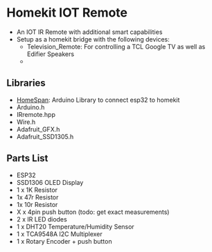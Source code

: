 <h1>Homekit IOT Remote</h1>

- An IOT IR Remote with additional smart capabilities
- Setup as a homekit bridge with the following devices:
    - Television_Remote: For controlling a TCL Google TV as well as Edifier Speakers
    - 


<h2>Libraries</h2>

- [HomeSpan](https://github.com/HomeSpan/HomeSpan): Arduino Library to connect esp32 to homekit
- Arduino.h
- IRremote.hpp
- Wire.h
- Adafruit_GFX.h
- Adafruit_SSD1305.h 

<h2>Parts List</h2>

- ESP32
- SSD1306 OLED Display
- 1 x 1K Resistor
- 1x 47r Resistor
- 1x 10r Resistor
- X x 4pin push button (todo: get exact measurements)
- 2 x IR LED diodes
- 1 x DHT20 Temperature/Humidity Sensor
- 1 x TCA9548A I2C Multiplexer
- 1 x Rotary Encoder + push button
<!-- - 1 x Green LED -->
<!-- - 1 X Yellow LED -->
<!-- - 1 X Red LED  -->

<!-- // TODO... -->
<!-- <h2>Schematics<h2> -->
<!-- <h2>PCB</h2> -->
<!-- <h2>Pairing with Google Assistant<h2>
